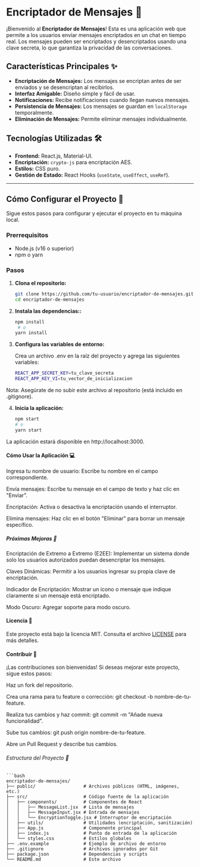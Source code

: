 # Encriptador de Mensajes 🔐

¡Bienvenido al **Encriptador de Mensajes**! Esta es una aplicación web que permite a los usuarios enviar mensajes encriptados en un chat en tiempo real. Los mensajes pueden ser encriptados y desencriptados usando una clave secreta, lo que garantiza la privacidad de las conversaciones.

## Características Principales ✨

- **Encriptación de Mensajes:** Los mensajes se encriptan antes de ser enviados y se desencriptan al recibirlos.
- **Interfaz Amigable:** Diseño simple y fácil de usar.
- **Notificaciones:** Recibe notificaciones cuando llegan nuevos mensajes.
- **Persistencia de Mensajes:** Los mensajes se guardan en `localStorage` temporalmente.
- **Eliminación de Mensajes:** Permite eliminar mensajes individualmente.

## Tecnologías Utilizadas 🛠️

- **Frontend:** React.js, Material-UI.
- **Encriptación:** `crypto-js` para encriptación AES.
- **Estilos:** CSS puro.
- **Gestión de Estado:** React Hooks (`useState`, `useEffect`, `useRef`).

---

## Cómo Configurar el Proyecto 🚀

Sigue estos pasos para configurar y ejecutar el proyecto en tu máquina local.

### Prerrequisitos

- Node.js (v16 o superior)
- npm o yarn

### Pasos

1. **Clona el repositorio:**

   ```bash
   git clone https://github.com/tu-usuario/encriptador-de-mensajes.git
   cd encriptador-de-mensajes

2. **Instala las dependencias::**

   ```bash
   npm install
    # o
   yarn install

3. **Configura las variables de entorno:**

    Crea un archivo .env en la raíz del proyecto y agrega las siguientes variables:

    ```bash
    REACT_APP_SECRET_KEY=tu_clave_secreta
    REACT_APP_KEY_VI=tu_vector_de_inicializacion

Nota: Asegúrate de no subir este archivo al repositorio (está incluido en .gitignore).

4. **Inicia la aplicación:**

    ```bash
    npm start
    # o
    yarn start
    
La aplicación estará disponible en http://localhost:3000.

#### Cómo Usar la Aplicación 💻 
Ingresa tu nombre de usuario: Escribe tu nombre en el campo correspondiente.

Envía mensajes: Escribe tu mensaje en el campo de texto y haz clic en "Enviar".

Encriptación: Activa o desactiva la encriptación usando el interruptor.

Elimina mensajes: Haz clic en el botón "Eliminar" para borrar un mensaje específico.

##### Próximas Mejoras 🚧

Encriptación de Extremo a Extremo (E2EE): Implementar un sistema donde solo los usuarios autorizados puedan desencriptar los mensajes.

Claves Dinámicas: Permitir a los usuarios ingresar su propia clave de encriptación.

Indicador de Encriptación: Mostrar un ícono o mensaje que indique claramente si un mensaje está encriptado.

Modo Oscuro: Agregar soporte para modo oscuro.


#### Licencia 📄

Este proyecto está bajo la licencia MIT. Consulta el archivo [LICENSE](https://chat.deepseek.com/a/chat/s/LICENSE) para más detalles.

#### Contribuir 🤝

¡Las contribuciones son bienvenidas! Si deseas mejorar este proyecto, sigue estos pasos:

Haz un fork del repositorio.

Crea una rama para tu feature o corrección: git checkout -b nombre-de-tu-feature.

Realiza tus cambios y haz commit: git commit -m "Añade nueva funcionalidad".

Sube tus cambios: git push origin nombre-de-tu-feature.

Abre un Pull Request y describe tus cambios.

###### Estructura del Proyecto 📂

    ```bash
    encriptador-de-mensajes/
    ├── public/                  # Archivos públicos (HTML, imágenes, etc.)
    ├── src/                     # Código fuente de la aplicación
    │   ├── components/          # Componentes de React
    │   │   ├── MessageList.jsx  # Lista de mensajes
    │   │   ├── MessageInput.jsx # Entrada de mensajes
    │   │   └── EncryptionToggle.jsx # Interruptor de encriptación
    │   ├── utils/               # Utilidades (encriptación, sanitización)
    │   ├── App.js               # Componente principal
    │   ├── index.js             # Punto de entrada de la aplicación
    │   └── styles.css           # Estilos globales
    ├── .env.example             # Ejemplo de archivo de entorno
    ├── .gitignore               # Archivos ignorados por Git
    ├── package.json             # Dependencias y scripts
    └── README.md                # Este archivo

